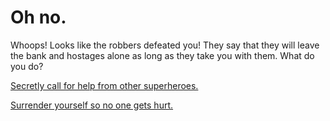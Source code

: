 # Oh no.
Whoops! Looks like the robbers defeated you! They say that they will leave the bank and hostages alone as long as they take you with them. What do you do?

[Secretly call for help from other superheroes.](other-heros.md)

[Surrender yourself so no one gets hurt.](kidnapped.md)
